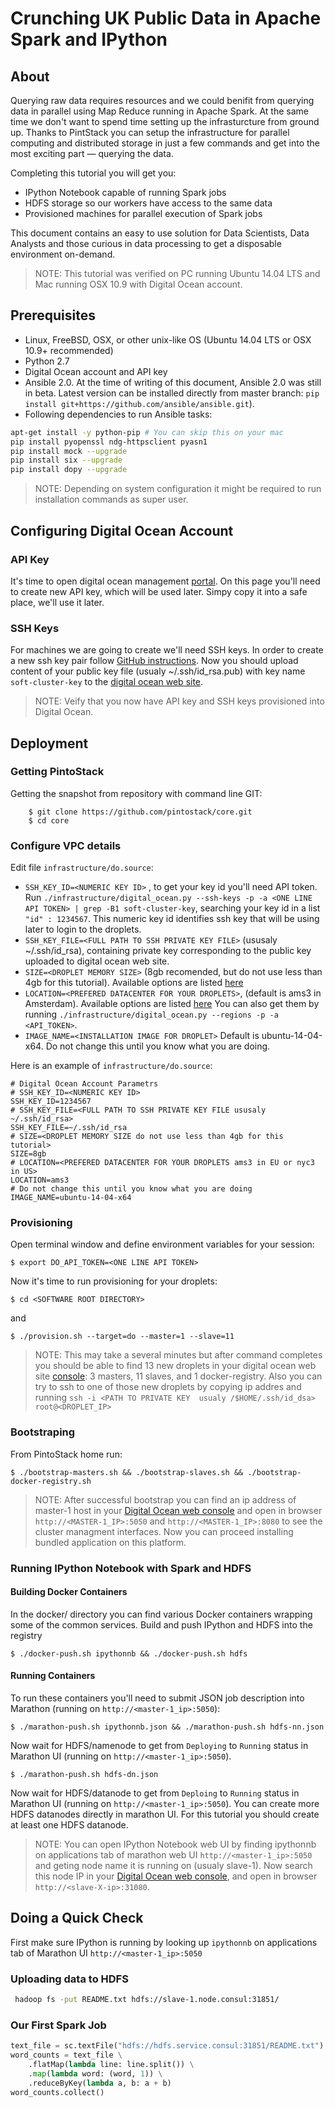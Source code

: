 # Crunching UK Public Data in Apache Spark and IPython

## About
Querying raw data requires resources and we could benifit from querying data in parallel using Map Reduce running in Apache Spark. At the same time we don't want to spend time setting up the infrasturcture from ground up. Thanks to PintStack you can setup the infrastructure for parallel computing and distributed storage in just a few commands and get into the most exciting part — querying the data.

Completing this tutorial you will get you:
- IPython Notebook capable of running Spark jobs
- HDFS storage so our workers have access to the same data
- Provisioned machines for parallel execution of Spark jobs

This document contains an easy to use solution for Data Scientists, Data Analysts and those curious in data processing to get a disposable environment on-demand. 

> NOTE: This tutorial was verified on PC running Ubuntu 14.04 LTS and Mac running OSX 10.9 with Digital Ocean account.

## Prerequisites 
* Linux, FreeBSD, OSX, or other unix-like OS (Ubuntu 14.04 LTS or OSX 10.9+ recommended)
* Python 2.7
* Digital Ocean account and API key
* Ansible 2.0. At the time of writing of this document, Ansible 2.0 was still in beta. Latest version can be installed directly from master branch: ```pip install git+https://github.com/ansible/ansible.git```). 
* Following dependencies to run Ansible tasks:
```bash
apt-get install -y python-pip # You can skip this on your mac
pip install pyopenssl ndg-httpsclient pyasn1
pip install mock --upgrade
pip install six --upgrade
pip install dopy --upgrade
```
> NOTE: Depending on system configuration it might be required to run installation commands as super user. 

## Configuring Digital Ocean Account

### API Key
It's time to open digital ocean management [portal](https://cloud.digitalocean.com/settings/applications). On this page you'll need to create new API key, which will be used later. Simpy copy it into a safe place, we'll use it later.

### SSH Keys
For machines we are going to create we'll need SSH keys. In order to create a new ssh key pair follow [GitHub instructions](https://help.github.com/articles/generating-ssh-keys/). Now you should upload content of your public key file (usualy ~/.ssh/id_rsa.pub) with key name ```soft-cluster-key``` to the [digital ocean web site](https://cloud.digitalocean.com/settings/security).

> NOTE: Veify that you now have API key and SSH keys provisioned into Digital Ocean.

## Deployment
### Getting PintoStack
Getting the snapshot from repository with command line GIT:
```
    $ git clone https://github.com/pintostack/core.git
    $ cd core
```

### Configure VPC details

Edit file ```infrastructure/do.source```:
* ```SSH_KEY_ID=<NUMERIC KEY ID>``` , to get your key id you'll need API token. Run ```./infrastructure/digital_ocean.py --ssh-keys -p -a <ONE LINE API TOKEN> | grep -B1 soft-cluster-key```, searching your key id in a list ``` "id" : 1234567 ```. This numeric key id identifies ssh key that will be using later to login to the droplets.
* ```SSH_KEY_FILE=<FULL PATH TO SSH PRIVATE KEY FILE>``` (ususaly ~/.ssh/id_rsa), containing private key corresponding to the public key uploaded to digital ocean web site.
* ```SIZE=<DROPLET MEMORY SIZE>``` (8gb recomended, but do not use less than 4gb for this tutorial). Available options are listed [here](https://www.digitalocean.com/pricing/)
* ```LOCATION=<PREFERED DATACENTER FOR YOUR DROPLETS>```, (default is ams3 in Amsterdam). Available options are listed [here](https://www.digitalocean.com/features/reliability/) You can also get them by running ```./infrastructure/digital_ocean.py --regions -p -a <API_TOKEN>```.
* ```IMAGE_NAME=<INSTALLATION IMAGE FOR DROPLET>``` Default is ubuntu-14-04-x64. Do not change this until you know what you are doing. 

Here is an example of ```infrastructure/do.source```:
```
# Digital Ocean Account Parametrs
# SSH_KEY_ID=<NUMERIC KEY ID>
SSH_KEY_ID=1234567
# SSH_KEY_FILE=<FULL PATH TO SSH PRIVATE KEY FILE ususaly ~/.ssh/id_rsa>
SSH_KEY_FILE=~/.ssh/id_rsa
# SIZE=<DROPLET MEMORY SIZE do not use less than 4gb for this tutorial>
SIZE=8gb
# LOCATION=<PREFERED DATACENTER FOR YOUR DROPLETS ams3 in EU or nyc3 in US>
LOCATION=ams3
# Do not change this until you know what you are doing
IMAGE_NAME=ubuntu-14-04-x64
```

### Provisioning

Open terminal window and define environment variables for your session:
```
$ export DO_API_TOKEN=<ONE LINE API TOKEN>
```
Now it's time to run provisioning for your droplets:
```
$ cd <SOFTWARE ROOT DIRECTORY>
```
and
```
$ ./provision.sh --target=do --master=1 --slave=11
```

> NOTE: This may take a several minutes but after command completes you should be able to find 13 new droplets in your digital ocean web site [console](https://cloud.digitalocean.com/droplets): 3 masters, 11 slaves, and 1 docker-registry. Also you can try to ssh to one of those new droplets by copying ip addres and running ```ssh -i <PATH TO PRIVATE KEY  usualy /$HOME/.ssh/id_dsa> root@<DROPLET_IP>```

### Bootstraping

From PintoStack home run:
```
$ ./bootstrap-masters.sh && ./bootstrap-slaves.sh && ./bootstrap-docker-registry.sh
```
> NOTE: After successful bootstrap you can find an ip address of master-1 host in your [Digital Ocean web console](https://cloud.digitalocean.com/droplets) and open in browser ```http://<MASTER-1_IP>:5050``` and ```http://<MASTER-1_IP>:8080``` to see the cluster managment interfaces. Now you can proceed installing bundled application on this platform.

### Running IPython Notebook with Spark and HDFS

#### Building Docker Containers
In the docker/ directory you can find various Docker containers wrapping some of the common services. Build and push IPython and HDFS into the registry
```
$ ./docker-push.sh ipythonnb && ./docker-push.sh hdfs
```  

#### Running Containers
To run these containers you'll need to submit JSON job description into Marathon (running on ```http://<master-1_ip>:5050```):
```
$ ./marathon-push.sh ipythonnb.json && ./marathon-push.sh hdfs-nn.json
```
Now wait for HDFS/namenode to get from ```Deploying``` to ```Running``` status in Marathon UI (running on ```http://<master-1_ip>:5050```).
```
$ ./marathon-push.sh hdfs-dn.json
```
Now wait for HDFS/datanode to get from ```Deploing``` to ```Running``` status in Marathon UI (running on ```http://<master-1_ip>:5050```). You can create more HDFS datanodes directly in marathon UI. For this tutorial you should create at least one HDFS datanode.

> NOTE: You can open IPython Notebook web UI by finding ipythonnb on applications tab of marathon web UI ```http://<master-1_ip>:5050``` and geting node name it is running on (usualy slave-1). Now search this node IP in your [Digital Ocean web console](https://cloud.digitalocean.com/droplets), and open in browser ```http://<slave-X-ip>:31080```.

## Doing a Quick Check
First make sure IPython is running by looking up ```ipythonnb``` on applications tab of Marathon UI ```http://<master-1_ip>:5050```

### Uploading data to HDFS
```bash
 hadoop fs -put README.txt hdfs://slave-1.node.consul:31851/
```

### Our First Spark Job
```python
text_file = sc.textFile("hdfs://hdfs.service.consul:31851/README.txt")
word_counts = text_file \
    .flatMap(lambda line: line.split()) \
    .map(lambda word: (word, 1)) \
    .reduceByKey(lambda a, b: a + b)
word_counts.collect()
```
